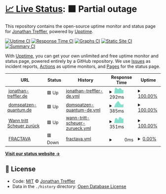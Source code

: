 # [📈 Live Status](https://JonathanTreffler.github.io/status/): <!--live status--> **🟧 Partial outage**

This repository contains the open-source uptime monitor and status page for [Jonathan Treffler](jonathan-treffler.de), powered by [Upptime](https://github.com/upptime/upptime).

[![Uptime CI](https://github.com/koj-co/upptime/workflows/Uptime%20CI/badge.svg)](https://github.com/koj-co/upptime/actions?query=workflow%3A%22Uptime+CI%22)
[![Response Time CI](https://github.com/koj-co/upptime/workflows/Response%20Time%20CI/badge.svg)](https://github.com/koj-co/upptime/actions?query=workflow%3A%22Response+Time+CI%22)
[![Graphs CI](https://github.com/koj-co/upptime/workflows/Graphs%20CI/badge.svg)](https://github.com/koj-co/upptime/actions?query=workflow%3A%22Graphs+CI%22)
[![Static Site CI](https://github.com/koj-co/upptime/workflows/Static%20Site%20CI/badge.svg)](https://github.com/koj-co/upptime/actions?query=workflow%3A%22Static+Site+CI%22)
[![Summary CI](https://github.com/koj-co/upptime/workflows/Summary%20CI/badge.svg)](https://github.com/koj-co/upptime/actions?query=workflow%3A%22Summary+CI%22)

With [Upptime](https://upptime.js.org), you can get your own unlimited and free uptime monitor and status page, powered entirely by a GitHub repository. We use [Issues](https://github.com/JonathanTreffler/status/issues) as incident reports, [Actions](https://github.com/JonathanTreffler/status/actions) as uptime monitors, and [Pages](https://JonathanTreffler.github.io/status/) for the status page.

<!--start: status pages-->
<!-- This summary is generated by Upptime (https://github.com/upptime/upptime) -->
<!-- Do not edit this manually, your changes will be overwritten -->
<!-- prettier-ignore -->
| URL | Status | History | Response Time | Uptime |
| --- | ------ | ------- | ------------- | ------ |
| <img alt="" src="https://favicons.githubusercontent.com/jonathan-treffler.de" height="13"> [jonathan-treffler.de](https://jonathan-treffler.de) | 🟩 Up | [jonathan-treffler-de.yml](https://github.com/JonathanTreffler/status/commits/HEAD/history/jonathan-treffler-de.yml) | <details><summary><img alt="Response time graph" src="./graphs/jonathan-treffler-de/response-time-week.png" height="20"> 292ms</summary><br><a href="https://JonathanTreffler.github.io/status/history/jonathan-treffler-de"><img alt="Response time 269" src="https://img.shields.io/endpoint?url=https%3A%2F%2Fraw.githubusercontent.com%2FJonathanTreffler%2Fstatus%2FHEAD%2Fapi%2Fjonathan-treffler-de%2Fresponse-time.json"></a><br><a href="https://JonathanTreffler.github.io/status/history/jonathan-treffler-de"><img alt="24-hour response time 368" src="https://img.shields.io/endpoint?url=https%3A%2F%2Fraw.githubusercontent.com%2FJonathanTreffler%2Fstatus%2FHEAD%2Fapi%2Fjonathan-treffler-de%2Fresponse-time-day.json"></a><br><a href="https://JonathanTreffler.github.io/status/history/jonathan-treffler-de"><img alt="7-day response time 292" src="https://img.shields.io/endpoint?url=https%3A%2F%2Fraw.githubusercontent.com%2FJonathanTreffler%2Fstatus%2FHEAD%2Fapi%2Fjonathan-treffler-de%2Fresponse-time-week.json"></a><br><a href="https://JonathanTreffler.github.io/status/history/jonathan-treffler-de"><img alt="30-day response time 298" src="https://img.shields.io/endpoint?url=https%3A%2F%2Fraw.githubusercontent.com%2FJonathanTreffler%2Fstatus%2FHEAD%2Fapi%2Fjonathan-treffler-de%2Fresponse-time-month.json"></a><br><a href="https://JonathanTreffler.github.io/status/history/jonathan-treffler-de"><img alt="1-year response time 269" src="https://img.shields.io/endpoint?url=https%3A%2F%2Fraw.githubusercontent.com%2FJonathanTreffler%2Fstatus%2FHEAD%2Fapi%2Fjonathan-treffler-de%2Fresponse-time-year.json"></a></details> | <details><summary><a href="https://JonathanTreffler.github.io/status/history/jonathan-treffler-de">100.00%</a></summary><a href="https://JonathanTreffler.github.io/status/history/jonathan-treffler-de"><img alt="All-time uptime 99.99%" src="https://img.shields.io/endpoint?url=https%3A%2F%2Fraw.githubusercontent.com%2FJonathanTreffler%2Fstatus%2FHEAD%2Fapi%2Fjonathan-treffler-de%2Fuptime.json"></a><br><a href="https://JonathanTreffler.github.io/status/history/jonathan-treffler-de"><img alt="24-hour uptime 100.00%" src="https://img.shields.io/endpoint?url=https%3A%2F%2Fraw.githubusercontent.com%2FJonathanTreffler%2Fstatus%2FHEAD%2Fapi%2Fjonathan-treffler-de%2Fuptime-day.json"></a><br><a href="https://JonathanTreffler.github.io/status/history/jonathan-treffler-de"><img alt="7-day uptime 100.00%" src="https://img.shields.io/endpoint?url=https%3A%2F%2Fraw.githubusercontent.com%2FJonathanTreffler%2Fstatus%2FHEAD%2Fapi%2Fjonathan-treffler-de%2Fuptime-week.json"></a><br><a href="https://JonathanTreffler.github.io/status/history/jonathan-treffler-de"><img alt="30-day uptime 100.00%" src="https://img.shields.io/endpoint?url=https%3A%2F%2Fraw.githubusercontent.com%2FJonathanTreffler%2Fstatus%2FHEAD%2Fapi%2Fjonathan-treffler-de%2Fuptime-month.json"></a><br><a href="https://JonathanTreffler.github.io/status/history/jonathan-treffler-de"><img alt="1-year uptime 99.99%" src="https://img.shields.io/endpoint?url=https%3A%2F%2Fraw.githubusercontent.com%2FJonathanTreffler%2Fstatus%2FHEAD%2Fapi%2Fjonathan-treffler-de%2Fuptime-year.json"></a></details>
| <img alt="" src="https://favicons.githubusercontent.com/domspatzen-quantum.de" height="13"> [domspatzen-quantum.de](https://domspatzen-quantum.de) | 🟩 Up | [domspatzen-quantum-de.yml](https://github.com/JonathanTreffler/status/commits/HEAD/history/domspatzen-quantum-de.yml) | <details><summary><img alt="Response time graph" src="./graphs/domspatzen-quantum-de/response-time-week.png" height="20"> 385ms</summary><br><a href="https://JonathanTreffler.github.io/status/history/domspatzen-quantum-de"><img alt="Response time 289" src="https://img.shields.io/endpoint?url=https%3A%2F%2Fraw.githubusercontent.com%2FJonathanTreffler%2Fstatus%2FHEAD%2Fapi%2Fdomspatzen-quantum-de%2Fresponse-time.json"></a><br><a href="https://JonathanTreffler.github.io/status/history/domspatzen-quantum-de"><img alt="24-hour response time 317" src="https://img.shields.io/endpoint?url=https%3A%2F%2Fraw.githubusercontent.com%2FJonathanTreffler%2Fstatus%2FHEAD%2Fapi%2Fdomspatzen-quantum-de%2Fresponse-time-day.json"></a><br><a href="https://JonathanTreffler.github.io/status/history/domspatzen-quantum-de"><img alt="7-day response time 385" src="https://img.shields.io/endpoint?url=https%3A%2F%2Fraw.githubusercontent.com%2FJonathanTreffler%2Fstatus%2FHEAD%2Fapi%2Fdomspatzen-quantum-de%2Fresponse-time-week.json"></a><br><a href="https://JonathanTreffler.github.io/status/history/domspatzen-quantum-de"><img alt="30-day response time 303" src="https://img.shields.io/endpoint?url=https%3A%2F%2Fraw.githubusercontent.com%2FJonathanTreffler%2Fstatus%2FHEAD%2Fapi%2Fdomspatzen-quantum-de%2Fresponse-time-month.json"></a><br><a href="https://JonathanTreffler.github.io/status/history/domspatzen-quantum-de"><img alt="1-year response time 289" src="https://img.shields.io/endpoint?url=https%3A%2F%2Fraw.githubusercontent.com%2FJonathanTreffler%2Fstatus%2FHEAD%2Fapi%2Fdomspatzen-quantum-de%2Fresponse-time-year.json"></a></details> | <details><summary><a href="https://JonathanTreffler.github.io/status/history/domspatzen-quantum-de">100.00%</a></summary><a href="https://JonathanTreffler.github.io/status/history/domspatzen-quantum-de"><img alt="All-time uptime 99.99%" src="https://img.shields.io/endpoint?url=https%3A%2F%2Fraw.githubusercontent.com%2FJonathanTreffler%2Fstatus%2FHEAD%2Fapi%2Fdomspatzen-quantum-de%2Fuptime.json"></a><br><a href="https://JonathanTreffler.github.io/status/history/domspatzen-quantum-de"><img alt="24-hour uptime 100.00%" src="https://img.shields.io/endpoint?url=https%3A%2F%2Fraw.githubusercontent.com%2FJonathanTreffler%2Fstatus%2FHEAD%2Fapi%2Fdomspatzen-quantum-de%2Fuptime-day.json"></a><br><a href="https://JonathanTreffler.github.io/status/history/domspatzen-quantum-de"><img alt="7-day uptime 100.00%" src="https://img.shields.io/endpoint?url=https%3A%2F%2Fraw.githubusercontent.com%2FJonathanTreffler%2Fstatus%2FHEAD%2Fapi%2Fdomspatzen-quantum-de%2Fuptime-week.json"></a><br><a href="https://JonathanTreffler.github.io/status/history/domspatzen-quantum-de"><img alt="30-day uptime 100.00%" src="https://img.shields.io/endpoint?url=https%3A%2F%2Fraw.githubusercontent.com%2FJonathanTreffler%2Fstatus%2FHEAD%2Fapi%2Fdomspatzen-quantum-de%2Fuptime-month.json"></a><br><a href="https://JonathanTreffler.github.io/status/history/domspatzen-quantum-de"><img alt="1-year uptime 99.99%" src="https://img.shields.io/endpoint?url=https%3A%2F%2Fraw.githubusercontent.com%2FJonathanTreffler%2Fstatus%2FHEAD%2Fapi%2Fdomspatzen-quantum-de%2Fuptime-year.json"></a></details>
| <img alt="" src="https://favicons.githubusercontent.com/xn--wann-tritt-scheuer-zurck-htc.de" height="13"> [Wann tritt Scheuer zurück](https://xn--wann-tritt-scheuer-zurck-htc.de/) | 🟩 Up | [wann-tritt-scheuer-zurueck.yml](https://github.com/JonathanTreffler/status/commits/HEAD/history/wann-tritt-scheuer-zurueck.yml) | <details><summary><img alt="Response time graph" src="./graphs/wann-tritt-scheuer-zurueck/response-time-week.png" height="20"> 351ms</summary><br><a href="https://JonathanTreffler.github.io/status/history/wann-tritt-scheuer-zurueck"><img alt="Response time 288" src="https://img.shields.io/endpoint?url=https%3A%2F%2Fraw.githubusercontent.com%2FJonathanTreffler%2Fstatus%2FHEAD%2Fapi%2Fwann-tritt-scheuer-zurueck%2Fresponse-time.json"></a><br><a href="https://JonathanTreffler.github.io/status/history/wann-tritt-scheuer-zurueck"><img alt="24-hour response time 365" src="https://img.shields.io/endpoint?url=https%3A%2F%2Fraw.githubusercontent.com%2FJonathanTreffler%2Fstatus%2FHEAD%2Fapi%2Fwann-tritt-scheuer-zurueck%2Fresponse-time-day.json"></a><br><a href="https://JonathanTreffler.github.io/status/history/wann-tritt-scheuer-zurueck"><img alt="7-day response time 351" src="https://img.shields.io/endpoint?url=https%3A%2F%2Fraw.githubusercontent.com%2FJonathanTreffler%2Fstatus%2FHEAD%2Fapi%2Fwann-tritt-scheuer-zurueck%2Fresponse-time-week.json"></a><br><a href="https://JonathanTreffler.github.io/status/history/wann-tritt-scheuer-zurueck"><img alt="30-day response time 321" src="https://img.shields.io/endpoint?url=https%3A%2F%2Fraw.githubusercontent.com%2FJonathanTreffler%2Fstatus%2FHEAD%2Fapi%2Fwann-tritt-scheuer-zurueck%2Fresponse-time-month.json"></a><br><a href="https://JonathanTreffler.github.io/status/history/wann-tritt-scheuer-zurueck"><img alt="1-year response time 288" src="https://img.shields.io/endpoint?url=https%3A%2F%2Fraw.githubusercontent.com%2FJonathanTreffler%2Fstatus%2FHEAD%2Fapi%2Fwann-tritt-scheuer-zurueck%2Fresponse-time-year.json"></a></details> | <details><summary><a href="https://JonathanTreffler.github.io/status/history/wann-tritt-scheuer-zurueck">100.00%</a></summary><a href="https://JonathanTreffler.github.io/status/history/wann-tritt-scheuer-zurueck"><img alt="All-time uptime 99.99%" src="https://img.shields.io/endpoint?url=https%3A%2F%2Fraw.githubusercontent.com%2FJonathanTreffler%2Fstatus%2FHEAD%2Fapi%2Fwann-tritt-scheuer-zurueck%2Fuptime.json"></a><br><a href="https://JonathanTreffler.github.io/status/history/wann-tritt-scheuer-zurueck"><img alt="24-hour uptime 100.00%" src="https://img.shields.io/endpoint?url=https%3A%2F%2Fraw.githubusercontent.com%2FJonathanTreffler%2Fstatus%2FHEAD%2Fapi%2Fwann-tritt-scheuer-zurueck%2Fuptime-day.json"></a><br><a href="https://JonathanTreffler.github.io/status/history/wann-tritt-scheuer-zurueck"><img alt="7-day uptime 100.00%" src="https://img.shields.io/endpoint?url=https%3A%2F%2Fraw.githubusercontent.com%2FJonathanTreffler%2Fstatus%2FHEAD%2Fapi%2Fwann-tritt-scheuer-zurueck%2Fuptime-week.json"></a><br><a href="https://JonathanTreffler.github.io/status/history/wann-tritt-scheuer-zurueck"><img alt="30-day uptime 100.00%" src="https://img.shields.io/endpoint?url=https%3A%2F%2Fraw.githubusercontent.com%2FJonathanTreffler%2Fstatus%2FHEAD%2Fapi%2Fwann-tritt-scheuer-zurueck%2Fuptime-month.json"></a><br><a href="https://JonathanTreffler.github.io/status/history/wann-tritt-scheuer-zurueck"><img alt="1-year uptime 99.99%" src="https://img.shields.io/endpoint?url=https%3A%2F%2Fraw.githubusercontent.com%2FJonathanTreffler%2Fstatus%2FHEAD%2Fapi%2Fwann-tritt-scheuer-zurueck%2Fuptime-year.json"></a></details>
| <img alt="" src="https://favicons.githubusercontent.com/fractava.com" height="13"> [FRACTAVA](https://fractava.com) | 🟥 Down | [fractava.yml](https://github.com/JonathanTreffler/status/commits/HEAD/history/fractava.yml) | <details><summary><img alt="Response time graph" src="./graphs/fractava/response-time-week.png" height="20"> 0ms</summary><br><a href="https://JonathanTreffler.github.io/status/history/fractava"><img alt="Response time 625" src="https://img.shields.io/endpoint?url=https%3A%2F%2Fraw.githubusercontent.com%2FJonathanTreffler%2Fstatus%2FHEAD%2Fapi%2Ffractava%2Fresponse-time.json"></a><br><a href="https://JonathanTreffler.github.io/status/history/fractava"><img alt="24-hour response time 0" src="https://img.shields.io/endpoint?url=https%3A%2F%2Fraw.githubusercontent.com%2FJonathanTreffler%2Fstatus%2FHEAD%2Fapi%2Ffractava%2Fresponse-time-day.json"></a><br><a href="https://JonathanTreffler.github.io/status/history/fractava"><img alt="7-day response time 0" src="https://img.shields.io/endpoint?url=https%3A%2F%2Fraw.githubusercontent.com%2FJonathanTreffler%2Fstatus%2FHEAD%2Fapi%2Ffractava%2Fresponse-time-week.json"></a><br><a href="https://JonathanTreffler.github.io/status/history/fractava"><img alt="30-day response time 0" src="https://img.shields.io/endpoint?url=https%3A%2F%2Fraw.githubusercontent.com%2FJonathanTreffler%2Fstatus%2FHEAD%2Fapi%2Ffractava%2Fresponse-time-month.json"></a><br><a href="https://JonathanTreffler.github.io/status/history/fractava"><img alt="1-year response time 625" src="https://img.shields.io/endpoint?url=https%3A%2F%2Fraw.githubusercontent.com%2FJonathanTreffler%2Fstatus%2FHEAD%2Fapi%2Ffractava%2Fresponse-time-year.json"></a></details> | <details><summary><a href="https://JonathanTreffler.github.io/status/history/fractava">0.00%</a></summary><a href="https://JonathanTreffler.github.io/status/history/fractava"><img alt="All-time uptime 85.27%" src="https://img.shields.io/endpoint?url=https%3A%2F%2Fraw.githubusercontent.com%2FJonathanTreffler%2Fstatus%2FHEAD%2Fapi%2Ffractava%2Fuptime.json"></a><br><a href="https://JonathanTreffler.github.io/status/history/fractava"><img alt="24-hour uptime 0.00%" src="https://img.shields.io/endpoint?url=https%3A%2F%2Fraw.githubusercontent.com%2FJonathanTreffler%2Fstatus%2FHEAD%2Fapi%2Ffractava%2Fuptime-day.json"></a><br><a href="https://JonathanTreffler.github.io/status/history/fractava"><img alt="7-day uptime 0.00%" src="https://img.shields.io/endpoint?url=https%3A%2F%2Fraw.githubusercontent.com%2FJonathanTreffler%2Fstatus%2FHEAD%2Fapi%2Ffractava%2Fuptime-week.json"></a><br><a href="https://JonathanTreffler.github.io/status/history/fractava"><img alt="30-day uptime 1.38%" src="https://img.shields.io/endpoint?url=https%3A%2F%2Fraw.githubusercontent.com%2FJonathanTreffler%2Fstatus%2FHEAD%2Fapi%2Ffractava%2Fuptime-month.json"></a><br><a href="https://JonathanTreffler.github.io/status/history/fractava"><img alt="1-year uptime 85.27%" src="https://img.shields.io/endpoint?url=https%3A%2F%2Fraw.githubusercontent.com%2FJonathanTreffler%2Fstatus%2FHEAD%2Fapi%2Ffractava%2Fuptime-year.json"></a></details>

<!--end: status pages-->

[**Visit our status website →**](https://JonathanTreffler.github.io/status/)

## 📄 License

- Code: [MIT](./LICENSE) © [Jonathan Treffler](jonathan-treffler.de)
- Data in the `./history` directory: [Open Database License](https://opendatacommons.org/licenses/odbl/1-0/)
